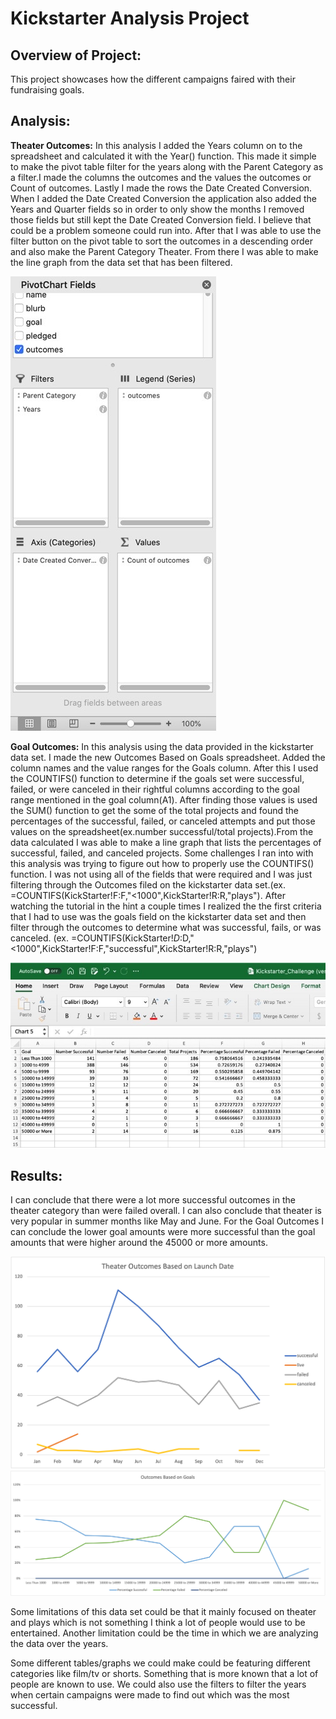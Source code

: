 # Kickstarter Analysis Project

## Overview of Project:
This project showcases how the different campaigns faired with their fundraising goals. 

## Analysis:
**Theater Outcomes:**
  In this analysis I added the Years column on to the spreadsheet and calculated it with the Year() function. This made it simple to make the pivot table filter for the years along with the Parent Category as a filter.I made the columns the outcomes and the values the outcomes or Count of outcomes. Lastly I made the rows the Date Created Conversion. When I added the Date Created Conversion the application also added the Years and Quarter fields so in order to only show the months I removed those fields but still kept the Date Created Conversion field. I believe that could be a problem someone could run into. After that I was able to use the filter button on the pivot table to sort the outcomes in a descending order and also make the Parent Category Theater. From there I was able to make the line graph from the data set that has been filtered. 
  
  ![Pivot Table](https://github.com/tianiedwards98/kickstarter-analysis/blob/main/resources/Image%2010-13-22%20at%2011.45%20AM.jpeg?raw=true)
  
**Goal Outcomes:**
	In this analysis using the data provided in the kickstarter data set. I made the new Outcomes Based on Goals spreadsheet. Added the column names and the value ranges for the Goals column. After this I used the COUNTIFS() function to determine if the goals set were successful, failed, or were canceled in their rightful columns according to the goal range mentioned in the goal column(A1). After finding those values is used the SUM() function to get the some of the total projects and found the percentages of the successful, failed, or canceled attempts and put those values on the spreadsheet(ex.number successful/total projects).From the data calculated I was able to make a line graph that lists the percentages of successful, failed, and canceled projects.
		Some challenges I ran into with this analysis was trying to figure out how to properly use the COUNTIFS() function. I was not using all of the fields that were required and I was just filtering through the Outcomes filed on the kickstarter data set.(ex. =COUNTIFS(KickStarter!F:F,"<1000",KickStarter!R:R,"plays"). 
After watching the tutorial in the hint a couple times I realized the the first criteria that I had to use was the goals field on the kickstarter data set and then filter through the outcomes to determine what was successful, fails, or was canceled. (ex. =COUNTIFS(KickStarter!$D:$D,"<1000",KickStarter!F:F,"successful",KickStarter!R:R,"plays")

![Graph](https://github.com/tianiedwards98/kickstarter-analysis/blob/main/resources/Image%2010-13-22%20at%2011.48%20AM.jpeg?raw=true)

## Results:
  I can conclude that there were a lot more successful outcomes in the theater category than were failed overall. I can also conclude that theater is very popular in summer months like May and June. For the Goal Outcomes I can conclude the lower goal amounts were more successful than the goal amounts that were higher around the 45000 or more amounts.
  
  ![Graph](https://github.com/tianiedwards98/kickstarter-analysis/blob/main/resources/Theater_Outcomes_vs_Launch.png?raw=true)
  ![Graph](https://github.com/tianiedwards98/kickstarter-analysis/blob/main/resources/Outcomes_vs_Goals.png?raw=true)
  
  Some limitations of this data set could be that it mainly focused on theater and plays which is not something I think a lot of people would use to be entertained. Another limitation could be the time in which we are analyzing the data over the years.

Some different tables/graphs we could make could be featuring different categories like film/tv or shorts. Something that is more known that a lot of people are known to use. We could also use the filters to filter the years when certain campaigns were made to find out  which was the most successful.
